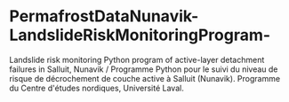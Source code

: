 # PermafrostDataNunavik-LandslideRiskMonitoringProgram-
Landslide risk monitoring Python program of active-layer detachment failures in Salluit, Nunavik / Programme Python pour le suivi du niveau de risque de décrochement de couche active à Salluit (Nunavik). Programme du Centre d'études nordiques, Université Laval. 
